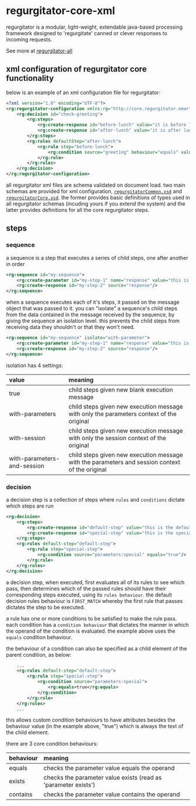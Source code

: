 # regurgitator-core-xml

regurgitator is a modular, light-weight, extendable java-based processing framework designed to 'regurgitate' canned or clever responses to incoming requests.

See more at [regurgitator-all](http://github.com/talmeym/regurgitator-all)

## xml configuration of regurgitator core functionality

below is an example of an xml configuration file for regurgitator:

```xml
<?xml version="1.0" encoding="UTF-8"?>
<rg:regurgitator-configuration xmlns:rg="http://core.regurgitator.emarte.com" xmlns:xsi="http://www.w3.org/2001/XMLSchema-instance" xsi:schemaLocation="http://core.regurgitator.emarte.com regurgitatorCore.xsd">
	<rg:decision id="check-greeting">
		<rg:steps>
			<rg:create-response id="before-lunch" value="it is before lunch"/>
			<rg:create-response id="after-lunch" value="it is after lunch"/>
		</rg:steps>
		<rg:rules defaultStep="after-lunch">
			<rg:rule step="before-lunch">
				<rg:condition source="greeting" behaviour="equals" value="good morning"/>
			</rg:rule>
		</rg:rules>
	</rg:decision>
</rg:regurgitator-configuration>
```

all regurgitator xml files are schema validated on document load. two main schemas are provided for xml configuration, [``regurgitatorCommon.xsd``](https://github.com/talmeym/regurgitator-core-xml/blob/master/src/main/resources/regurgitatorCommon.xsd) and [``regurgitatorCore.xsd``](https://github.com/talmeym/regurgitator-core-xml/blob/master/src/main/resources/regurgitatorCore.xsd). the former provides basic definitions of types used in all regurgitator schemas (incuding yours if you extend the system) and the latter provides definitions for all the core regurgitator steps.

## steps

### sequence

a sequence is a step that executes a series of child steps, one after another in order

```xml
<rg:sequence id="my-sequence">
	<rg:create-parameter id="my-step-1" name="response" value="this is the response"/>
	<rg:create-response id="my-step-2" source="response"/>
</rg:sequence>
```

when a sequence executes each of it's steps, it passed on the message object that was passed to it. you can "isolate" a sequence's child steps from the data contained in the message received by the sequence, by giving the sequence an isolation level. this prevents the child steps from receiving data they shouldn't or that they won't need.

```xml
<rg:sequence id="my-sequence" isolate="with-parameter">
	<rg:create-parameter id="my-step-1" name="response" value="this is the response"/>
	<rg:create-response id="my-step-2" source="response"/>
</rg:sequence>
```

isolation has 4 settings:

| value | meaning |
| :--- | :--- |
| true | child steps given new blank execution message |
| with-parameters | child steps given new execution message with only the parameters context of the original |
| with-session | child steps given new execution message with only the session context of the original |
| with-parameters-and-session | child steps given new execution message with the parameters and session context of the original |

### decision

a decision step is a collection of steps where ``rules`` and ``conditions`` dictate which steps are run

```xml
<rg:decision>
	<rg:steps>
		<rg:create-response id="default-step" value="this is the default response">
		<rg:create-response id="special-step" value="this is the special response"/>
	</rg:steps>
	<rg:rules default-step="default-step">
		<rg:rule step="special-step">
			<rg:condition source="parameters:special" equals="true"/>
		</rg:rule>
	</rg:rules>
</rg:decision>
```

a decision step, when executed, first evaluates all of its rules to see which pass, then determines which of the passed rules should have their corresponding steps executed, using its ``rules behaviour``. the default decision rules behaviour is ``FIRST_MATCH`` whereby the first rule that passes dictates the step to be executed.

a rule has one or more conditions to be satisfied to make the rule pass. each condition has a ``condition behaviour`` that dictates the manner in which the operand of the condition is evaluated. the example above uses the ``equals`` condition behaviour.

the behaviour of a condition can also be specified as a child element of the parent condition, as below:

```xml
	...
	<rg:rules default-step="default-step">
		<rg:rule step="special-step">
			<rg:condition source="parameters:special">
				<rg:equals>true</rg:equals>
			</rg:condition>
		</rg:rule>
	</rg:rules>
	...
```

this allows custom condition behaviours to have attributes besides the behaviour value (in the example above, "true") which is always the text of the child element.

there are 3 core condition behaviours:

| behaviour | meaning |
| :--- | :--- |
| equals | checks the parameter value equals the operand |
| exists | checks the parameter value exists (read as 'parameter exists') |
| contains | checks the parameter value contains the operand |
